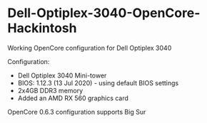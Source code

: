 # Dell-Optiplex-3040-OpenCore-Hackintosh
Working OpenCore configuration for Dell Optiplex 3040

Configuration:

- Dell Optiplex 3040 Mini-tower
- BIOS:  1.12.3 (13 Jul 2020) - using default BIOS settings
- 2x4GB DDR3 memory
- Added an AMD RX 560 graphics card

OpenCore 0.6.3 configuration supports Big Sur
